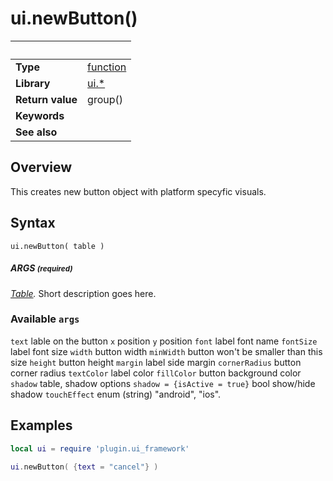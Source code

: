# ui.newButton()

|                      | &nbsp; 
| -------------------- | ---------------------------------------------------------------
| __Type__             | [function](http://docs.coronalabs.com/api/type/Function.html)
| __Library__          | [ui.*](Readme.markdown)
| __Return value__     | group()
| __Keywords__         | 
| __See also__         | 


## Overview

This creates new button object with platform specyfic visuals.


## Syntax

	ui.newButton( table )

##### ARGS <small>(required)</small>
_[Table](http://docs.coronalabs.com/api/type/Table.html)._ Short description goes here.

### Available `args`

`text` lable on the button
`x` position
`y` position
`font` label font name
`fontSize` label font size
`width` button width
`minWidth` button won't be smaller than this size
`height` button height
`margin` label side margin
`cornerRadius` button corner radius
`textColor` label color
`fillColor` button background color
`shadow` table, shadow options
`shadow = {isActive = true}` bool show/hide shadow
`touchEffect` enum (string) "android", "ios".

## Examples

``````lua
local ui = require 'plugin.ui_framework'

ui.newButton( {text = "cancel"} )
``````
